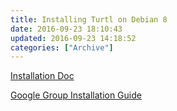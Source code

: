 ```yaml
---
title: Installing Turtl on Debian 8
date: 2016-09-23 18:10:43
updated: 2016-09-23 14:18:52
categories: ["Archive"]
---
```


[Installation Doc](https://turtlapp.com/docs/server/)

[Google Group Installation Guide](https://groups.google.com/forum/#!topic/turtl/q3kAYnAcH0s)
